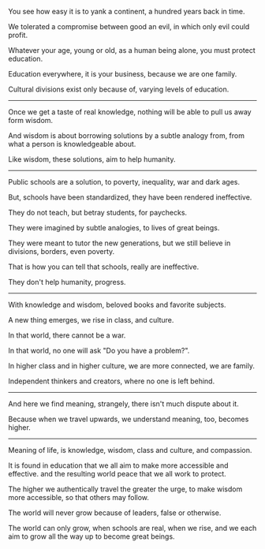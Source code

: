 You see how easy it is to yank a continent,
a hundred years back in time.

We tolerated a compromise between good an evil,
in which only evil could profit.

Whatever your age, young or old,
as a human being alone, you must protect education.

Education everywhere,
it is your business, because we are one family.

Cultural divisions exist only because of,
varying levels of education.

---

Once we get a taste of real knowledge,
nothing will be able to pull us away form wisdom.

And wisdom is about borrowing solutions by a subtle analogy from,
from what a person is knowledgeable about.

Like wisdom, these solutions,
aim to help humanity.

---

Public schools are a solution,
to poverty, inequality, war and dark ages.

But, schools have been standardized,
they have been rendered ineffective.

They do not teach,
but betray students, for paychecks.

They were imagined by subtle analogies,
to lives of great beings.

They were meant to tutor the new generations,
but we still believe in divisions, borders, even poverty.

That is how you can tell that schools,
really are ineffective.

They don't help humanity,
progress.

---

With knowledge and wisdom,
beloved books and favorite   subjects.

A new thing emerges,
we rise in class, and culture.

In that world,
there cannot be a war.

In that world,
no one will ask "Do you have a problem?".

In higher class and in higher culture,
we are more connected, we are family.

Independent thinkers and creators,
where no one is left behind.

---

And here we find meaning,
strangely, there isn't much dispute about it.

Because when we travel upwards,
we understand meaning, too, becomes higher.

---

Meaning of life, is knowledge, wisdom,
class and culture, and compassion.

It is found in education that we all aim to make more accessible and effective.
and the resulting world peace that we all work to protect.

The higher we authentically travel the greater the urge,
to make wisdom more accessible, so that others may follow.

The world will never grow because of leaders,
false or otherwise.

The world can only grow, when schools are real, when we rise,
and we each aim to grow all the way up to become great beings.
